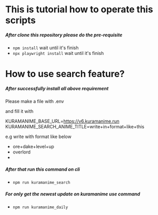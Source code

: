 # This is tutorial how to operate this scripts

##### After clone this repository please do the pre-requisite

- `npm install` wait until it's finish
- `npx playwright install` wait until it's finish

# How to use search feature?

##### After successfully install all above requirement

Please make a file with .env

and fill it with

KURAMANIME_BASE_URL=https://v6.kuramanime.run
KURAMANIME_SEARCH_ANIME_TITLE=write+in+format+like+this

e.g write with format like below

- ore+dake+level+up
- overlord
-

##### After that run this command on cli

- `npm run kuramanime_search`

##### For only get the newest update on kuramanime use command

- `npm run kuramanime_daily`
